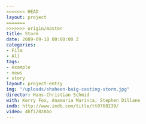```yaml
---
<<<<<<< HEAD
layout: project
=======
>>>>>>> origin/master
title: Storm
date: 2009-09-10 00:00:00 Z
categories:
- Film
- All
tags:
- example
- news
- story
layout: project-entry
img: "/uploads/shaheen-baig-casting-storm.jpg"
director: Hans-Christian Schmid
with: Kerry Fox, Anamaria Marinca, Stephen Dillane
imdb: http://www.imdb.com/title/tt0768239/
video: 4hfi28z8bo
---
```


